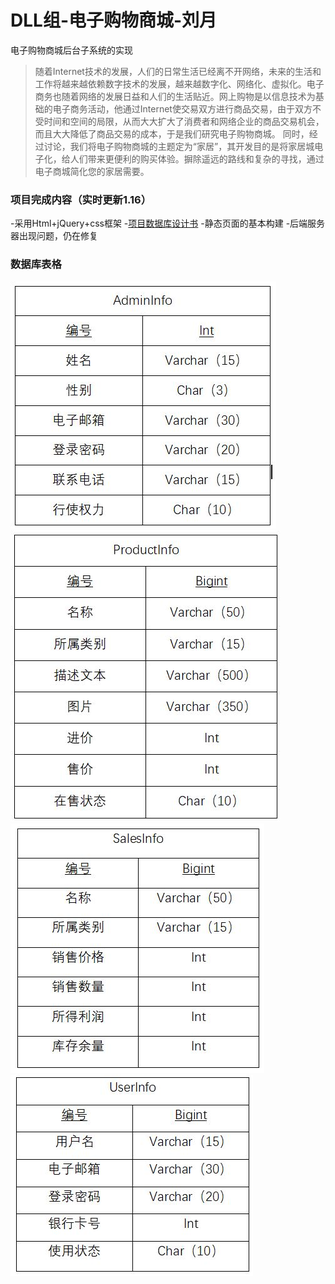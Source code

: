 # DLL组-电子购物商城-刘月
电子购物商城后台子系统的实现
>随着Internet技术的发展，人们的日常生活已经离不开网络，未来的生活和工作将越来越依赖数字技术的发展，越来越数字化、网络化、虚拟化。电子商务也随着网络的发展日益和人们的生活贴近。网上购物是以信息技术为基础的电子商务活动，他通过Internet使交易双方进行商品交易，由于双方不受时间和空间的局限，从而大大扩大了消费者和网络企业的商品交易机会，而且大大降低了商品交易的成本，于是我们研究电子购物商城。
同时，经过讨论，我们将电子购物商城的主题定为“家居”，其开发目的是将家居城电子化，给人们带来更便利的购买体验。摒除遥远的路线和复杂的寻找，通过电子商城简化您的家居需要。

### 项目完成内容（实时更新1.16）
-采用Html+jQuery+css框架
-[项目数据库设计书](https://github.com/electronic-shopping-mall/liuyue/blob/master/%E3%80%8A%E6%88%91%E7%88%B1%E6%88%91%E5%AE%B6%E5%90%8E%E5%8F%B0%E7%AE%A1%E7%90%86%E7%B3%BB%E7%BB%9F%E3%80%8B_%E6%95%B0%E6%8D%AE%E5%BA%93%E8%AE%BE%E8%AE%A1%E8%AF%B4%E6%98%8E%E4%B9%A6.docx)
-静态页面的基本构建
-后端服务器出现问题，仍在修复

### 数据库表格
![image](https://github.com/electronic-shopping-mall/liuyue/blob/master/%E6%95%B0%E6%8D%AE%E5%BA%93%E8%A1%A8%E6%A0%BC/adminInfo.jpg)
![image](https://github.com/electronic-shopping-mall/liuyue/blob/master/%E6%95%B0%E6%8D%AE%E5%BA%93%E8%A1%A8%E6%A0%BC/productInfo.jpg)
![image](https://github.com/electronic-shopping-mall/liuyue/blob/master/%E6%95%B0%E6%8D%AE%E5%BA%93%E8%A1%A8%E6%A0%BC/salesInfo.jpg)
![image](https://github.com/electronic-shopping-mall/liuyue/blob/master/%E6%95%B0%E6%8D%AE%E5%BA%93%E8%A1%A8%E6%A0%BC/userInfo.jpg)
